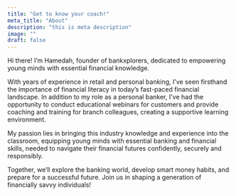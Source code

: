 ```yaml
---
title: "Get to know your coach!"
meta_title: "About"
description: "this is meta description"
image: ""
draft: false
---
```


Hi there! I’m Hamedah, founder of bankxplorers, dedicated to empowering young minds with essential financial knowledge.

With years of experience in retail and personal banking, I’ve seen firsthand the importance of financial literacy in today’s fast-paced financial landscape. In addition to my role as a personal banker, I've had the opportunity to conduct educational webinars for customers and provide coaching and training for branch colleagues, creating a supportive learning environment.

My passion lies in bringing this industry knowledge and experience into the classroom, equipping young minds with essential banking and financial skills, needed to navigate their financial futures confidently, securely and responsibly.

Together, we’ll explore the banking world, develop smart money habits, and prepare for a successful future. Join us in shaping a generation of financially savvy individuals!